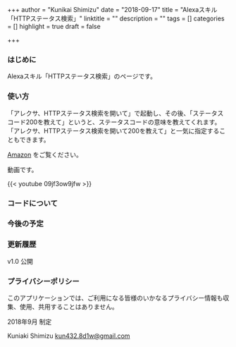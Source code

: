 +++
author = "Kunikai Shimizu"
date = "2018-09-17"
title = "Alexaスキル「HTTPステータス検索」"
linktitle = ""
description = ""
tags = []
categories = []
highlight = true
draft = false

+++

### はじめに

Alexaスキル「HTTPステータス検索」のページです。

### 使い方

「アレクサ、HTTPステータス検索を開いて」で起動し、その後、「ステータスコード200を教えて」というと、ステータスコードの意味を教えてくれます。
「アレクサ、HTTPステータス検索を開いて200を教えて」と一気に指定することもできます。

[Amazon](https://www.amazon.co.jp/kun432-HTTP%E3%82%B9%E3%83%86%E3%83%BC%E3%82%BF%E3%82%B9%E6%A4%9C%E7%B4%A2/dp/B07H96LR81/ref=sr_1_1?ie=UTF8&qid=1537198530&sr=8-1&keywords=http+%E3%82%B9%E3%83%86%E3%83%BC%E3%82%BF%E3%82%B9) をご覧ください。

動画です。

{{< youtube 09jf3ow9jfw >}}

### コードについて

### 今後の予定


### 更新履歴

v1.0 公開

### プライバシーポリシー

このアプリケーションでは、ご利用になる皆様のいかなるプライバシー情報も収集、使用、共用することはありません。

2018年9月 制定

Kuniaki Shimizu
kun432.8d1w@gmail.com